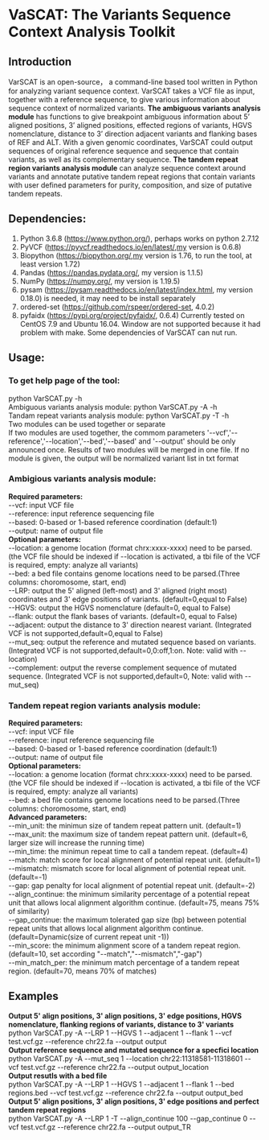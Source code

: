 # VaSCAT: The Variants Sequence Context Analysis Toolkit
## Introduction
VarSCAT is an open-source， a command-line based tool written in Python for analyzing variant sequence context. VarSCAT takes a VCF file as input, together with a reference sequence, to give various information about sequence context of normalized variants. **The ambiguous variants analysis module** has functions to give breakpoint ambiguous information about 5’ aligned positions, 3’ aligned positions, effected regions of variants, HGVS nomenclature, distance to 3’ direction adjacent variants and flanking bases of REF and ALT. With a given genomic coordinates, VarSCAT could output sequences of original reference sequence and sequence that contain variants, as well as its complementary sequence. **The tandem repeat region variants analysis module** can analyze sequence context around variants and annotate putative tandem repeat regions that contain variants with user defined parameters for purity, composition, and size of putative tandem repeats.

## Dependencies:
1. Python 3.6.8 (https://www.python.org/), perhaps works on python 2.7.12
2. PyVCF  (https://pyvcf.readthedocs.io/en/latest/,my version is 0.6.8) 
3. Biopython (https://biopython.org/,my version is 1.76, to run the tool, at least version 1.72)
4. Pandas (https://pandas.pydata.org/, my version is 1.1.5)
5. NumPy (https://numpy.org/, my version is 1.19.5)
6. pysam (https://pysam.readthedocs.io/en/latest/index.html, my version 0.18.0) is needed, it may need to be install separately
7. ordered-set (https://github.com/rspeer/ordered-set, 4.0.2)
8. pyfaidx (https://pypi.org/project/pyfaidx/, 0.6.4)
Currently tested on CentOS 7.9 and Ubuntu 16.04. Window are not supported because it had problem with make. Some dependencies of VarSCAT can nut run.

## Usage:
### To get help page of the tool: 
python VarSCAT.py -h<br />
Ambiguous variants analysis module: python VarSCAT.py -A -h<br />
Tandam repeat variants analysis module: python VarSCAT.py -T -h<br />
Two modules can be used together or separate<br />
If two modules are used together, the commom parameters '--vcf','--reference','--location','--bed','--based' and '--output' should be only announced once. Results of two modules will be merged in one file. If no module is given, the output will be normalized variant list in txt format
### Ambigious variants analysis module:
**Required parameters:<br />**
--vcf: input VCF file <br />
--reference: input reference sequencing file<br />
--based: 0-based or 1-based reference coordination (default:1)<br />
--output: name of output file<br />
**Optional parameters:<br />**
--location: a genome location (format chrx:xxxx-xxxx) need to be parsed. (the VCF file should be indexed if --location is activated, a tbi file of the VCF is required, empty: analyze all variants)<br />
--bed: a bed file contains genome locations need to be parsed.(Three columns: choromosome, start, end)<br />
--LRP: output the 5' aligned (left-most) and 3' aligned (right most) coordinates and 3' edge positions of variants. (default=0,equal to False)<br />
--HGVS: output the HGVS nomenclature (default=0, equal to False)<br />
--flank: output the flank bases of variants. (default=0, equal to False)<br />
--adjacent: output the distance to 3' direction nearest variant. (Integrated VCF is not supported,default=0,equal to False)<br />
--mut_seq: output the reference and mutated sequence based on variants. (Integrated VCF is not supported,default=0,0:off,1:on. Note: valid with --location)<br />
--complement: output the reverse complement sequence of mutated sequence. (Integrated VCF is not supported,default=0, Note: valid with --mut_seq)<br />

### Tandem repeat region variants analysis module:
**Required parameters:<br />**
--vcf: input VCF file <br />
--reference: input reference sequencing file<br />
--based: 0-based or 1-based reference coordination (default:1)<br />
--output: name of output file<br />
**Optional parameters:<br />**
--location: a genome location (format chrx:xxxx-xxxx) need to be parsed. (the VCF file should be indexed if --location is activated, a tbi file of the VCF is required, empty: analyze all variants)<br />
--bed: a bed file contains genome locations need to be parsed.(Three columns: choromosome, start, end)<br />
**Advanced parameters:<br />**
--min_unit: the minimun size of tandem repeat pattern unit. (default=1)<br />
--max_unit: the maximum size of tandem repeat pattern unit. (default=6, larger size will increase the running time)<br />
--min_time: the minimun repeat time to call a tandem repeat. (default=4) <br />
--match: match score for local alignment of potential repeat unit. (default=1)<br />
--mismatch: mismatch score for local alignment of potential repeat unit. (default=-1)<br />
--gap: gap penalty for local alignment of potential repeat unit. (default=-2)<br />
--align_continue: the minimum similarity percentage of a potential repeat unit that allows local alignment algorithm continue. (default=75, means 75% of similarity)<br />
--gap_continue: the maximum tolerated gap size (bp) between potential repeat units that allows local alignment algorithm continue. (default=Dynamic(size of current repeat unit -1))<br />
--min_score: the minimum alignment score of a tandem repeat region. (default=10, set according "--match","--mismatch","-gap")<br />
--min_match_per: the minimum match percentage of a tandem repeat region. (default=70, means 70% of matches)<br />

## Examples
**Output 5' align positions, 3' align positions, 3' edge positions, HGVS nomenclature, flanking regions of variants, distance to 3' variants**<br />
python VarSCAT.py -A --LRP 1 --HGVS 1 --adjacent 1 --flank 1 --vcf test.vcf.gz --reference chr22.fa --output output<br />
**Output reference sequence and mutated sequence for a specfici location**<br />
python VarSCAT.py -A --mut_seq 1 --location chr22:11318581-11318601 --vcf test.vcf.gz --reference chr22.fa --output output_location<br />
**Output resutls with a bed file**<br />
python VarSCAT.py -A --LRP 1 --HGVS 1 --adjacent 1 --flank 1 --bed regions.bed --vcf test.vcf.gz --reference chr22.fa --output output_bed<br />
**Output 5' align positions, 3' align positions, 3' edge positions and perfect tandem repeat regions** <br />
python VarSCAT.py -A --LRP 1 -T --align_continue 100 --gap_continue 0 --vcf test.vcf.gz --reference chr22.fa --output output_TR
       
